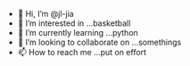 - 👋 Hi, I’m @jl-jia
- 👀 I’m interested in ...basketball
- 🌱 I’m currently learning ...python
- 💞️ I’m looking to collaborate on ...somethings
- 📫 How to reach me ...put on effort

<!---
jl-jia/jl-jia is a ✨ special ✨ repository because its `README.md` (this file) appears on your GitHub profile.
You can click the Preview link to take a look at your changes.
---
